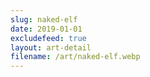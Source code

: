 ```yaml
---
slug: naked-elf
date: 2019-01-01
excludefeed: true
layout: art-detail
filename: /art/naked-elf.webp
---
```

